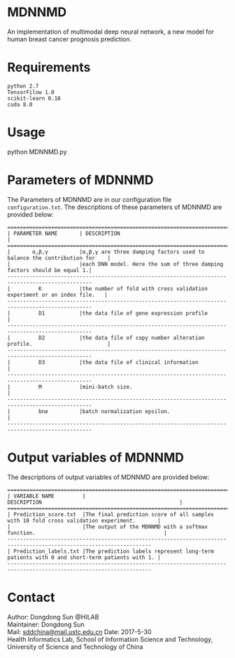 MDNNMD
===============================
An implementation of multimodal deep neural network, a new model for human breast cancer prognosis prediction.

Requirements
========================
    python 2.7
    TensorFilow 1.0
    scikit-learn 0.18
    cuda 8.0
Usage
========================
python MDNNMD.py


Parameters of MDNNMD
=====================
The Parameters of MDNNMD are in our configuration file `configuration.txt`. The descriptions of these parameters of MDNNMD are provided below:

    =================================================================================================
    | PARAMETER NAME       | DESCRIPTION                                                            |
    =================================================================================================
    |       α,β,γ          |α,β,γ are three damping factors used to balance the contribution for    |
    |                      |each DNN model. Here the sum of three damping factors should be equal 1.|
    -------------------------------------------------------------------------------------------------
    |         K            |the number of fold with cross validation experiment or an index file.   |
    -------------------------------------------------------------------------------------------------    
    |         D1           |the data file of gene expression profile                                |
    -------------------------------------------------------------------------------------------------
    |         D2           |the data file of copy number alteration profile.                        |
    -------------------------------------------------------------------------------------------------
    |         D3           |the data file of clinical information                                   |
    -------------------------------------------------------------------------------------------------
    |         M            |mini-batch size.                                                        |
    -------------------------------------------------------------------------------------------------
    |         bne          |batch normalization epsilon.                                            |
    -------------------------------------------------------------------------------------------------
    
Output variables of MDNNMD
=====================
The descriptions of output variables of MDNNMD are provided below:

    ====================================================================================================================
    | VARIABLE NAME         |                                   DESCRIPTION                                            |
    ====================================================================================================================
    | Prediction_score.txt  |The final prediction score of all samples with 10 fold cross validation experiment.       |
    |                       |The output of the MDNNMD with a softmax function.                                         |
    --------------------------------------------------------------------------------------------------------------------
    | Prediction_labels.txt |The prediction labels represent long-term patients with 0 and short-term patients with 1. |
    --------------------------------------------------------------------------------------------------------------------    

Contact
=====================
Author: Dongdong Sun @HILAB  
Maintainer: Dongdong Sun  
Mail: sddchina@mail.ustc.edu.cn
Date: 2017-5-30  
Health Informatics Lab, School of Information Science and Technology, University of Science and Technology of China

